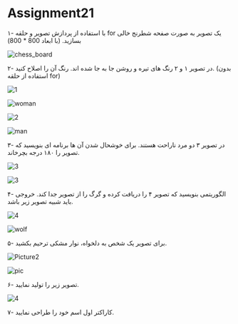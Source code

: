 # Assignment21

۱- با استفاده از پردازش تصویر و حلقه for یک تصویر به صورت صفحه شطرنج خالی بسازید. (با ابعاد 800 * 800)

![chess_board](https://user-images.githubusercontent.com/94698402/150778559-b4eb084e-1030-460e-91ad-17973bb2e993.jpg)


۲- در تصویر ۱ و ۲ رنگ های تیره و روشن جا به جا شده اند. رنگ آن را اصلاح کنید. (بدون استفاده از حلقه for)


![1](https://user-images.githubusercontent.com/94698402/150744348-b3a73ca5-86d2-49f7-a753-bfac367bca69.jpg)



![woman](https://user-images.githubusercontent.com/94698402/150744376-200222db-9462-4788-924b-03234b90c3da.jpg)


![2](https://user-images.githubusercontent.com/94698402/150744389-1d277f59-7ff1-4c1a-a8ca-aa8da62f74e6.jpg)


![man](https://user-images.githubusercontent.com/94698402/150744415-c18d41f2-d6f8-4ac5-b9bb-13ee77a97989.jpg)






۳- در تصویر ۳ دو مرد ناراحت هستند. برای خوشحال شدن آن ها برنامه ای بنویسید که تصویر را ۱۸۰ درجه بچرخاند.

![3](https://user-images.githubusercontent.com/94698402/150740139-cfbcf1b4-2d5c-47c5-9043-c2fd9c258f30.jpg)


![3](https://user-images.githubusercontent.com/94698402/150778595-e3fbf597-7e12-45b2-8613-851208d675a3.jpg)


۴- الگوریتمی بنویسید که تصویر ۴ را دریافت کرده و گرگ را از تصویر جدا کند. خروجی باید شبیه تصویر زیر باشد.



![4](https://user-images.githubusercontent.com/94698402/150744480-59a8c0cd-aa6e-42af-9795-9faa9df49207.jpg)

![wolf ](https://user-images.githubusercontent.com/94698402/150744524-c84dbf1a-c1c9-4861-94de-157c2d87eef1.jpg)




۵- برای تصویر یک شخص به دلخواه، نوار مشکی ترحیم بکشید.

![Picture2](https://user-images.githubusercontent.com/94698402/150934846-3995e964-a966-4f8b-9061-f590615c4df5.jpg)

![pic](https://user-images.githubusercontent.com/94698402/150934858-0e923894-1cc5-45d0-84c6-9e4fbd2fa66c.jpg)

۶- تصویر زیر را تولید نمایید.

![4](https://user-images.githubusercontent.com/94698402/150778637-e6ebdf68-d3c2-4d37-9dc0-9351c1b5fe20.jpg)


۷- کاراکتر اول اسم خود را طراحی نمایید.
